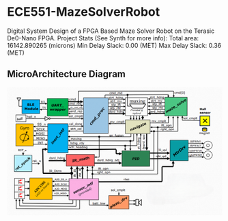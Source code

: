 # ECE551-MazeSolverRobot
Digital System Design of a FPGA Based Maze Solver Robot on the Terasic De0-Nano FPGA. 
Project Stats (See Synth for more info):
Total area:  16142.890265 (microns)
Min Delay Slack: 0.00 (MET)
Max Delay Slack: 0.36 (MET)

## MicroArchitecture Diagram
<p align="center">
  <img src="mazerunner_microarchitecture.png" alt="MicroArchitecture Diagram" width="600"/>
</p>
